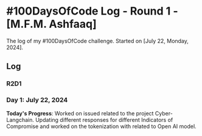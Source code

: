 # #100DaysOfCode Log - Round 1 - [M.F.M. Ashfaaq]

The log of my #100DaysOfCode challenge. Started on [July 22, Monday, 2024].

## Log

### R2D1 

### Day 1: July 22, 2024


**Today's Progress**: Worked on issued related to the project Cyber-Langchain. Updating different responses for different Indicators of Compromise and worked on the tokenization with related to Open AI model. 



